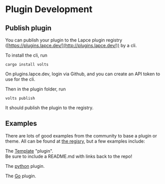 # Plugin Development

## Publish plugin

You can publish your plugin to the Lapce plugin registry ([https://plugins.lapce.dev/](http://plugins.lapce.dev/)) by a cli.

To install the cli, run

`cargo install volts`

On plugins.lapce.dev, login via Github, and you can create an API token to use for the cli.

Then in the plugin folder, run

`volts publish`

It should publish the plugin to the registry.

## Examples
There are lots of good examples from the community to base a plugin or theme. All can be found at [the regisry](https://plugins.lapce.dev/), but a few examples include:

The [Template](https://github.com/lapce-community/lapce-volt-template) "plugin".  
Be sure to include a README.md with links back to the repo!

The [python](https://github.com/superlou/lapce-python) plugin.

The [Go](https://github.com/lapce-community/lapce-go) plugin.
